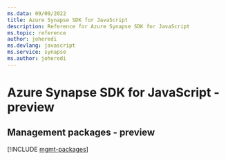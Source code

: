 ```yaml
---
ms.data: 09/09/2022
title: Azure Synapse SDK for JavaScript
description: Reference for Azure Synapse SDK for JavaScript
ms.topic: reference
author: joheredi
ms.devlang: javascript
ms.service: synapse
ms.author: joheredi
---
```

# Azure Synapse SDK for JavaScript - preview

## Management packages - preview
[!INCLUDE [mgmt-packages](synapse-mgmt-index.md)]